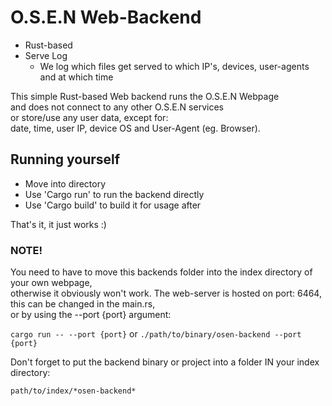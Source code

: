 # O.S.E.N Web-Backend

- Rust-based
- Serve Log
  - We log which files get served to which IP's, devices, user-agents and at which time

This simple Rust-based Web backend runs the O.S.E.N Webpage  
and does not connect to any other O.S.E.N services  
or store/use any user data, except for:  
date, time, user IP, device OS and User-Agent (eg. Browser).  

## Running yourself

- Move into directory
- Use 'Cargo run' to run the backend directly
- Use 'Cargo build' to build it for usage after

That's it, it just works :)  

### NOTE!

You need to have to move this backends folder into the index directory of your own webpage,  
otherwise it obviously won't work. The web-server is hosted on port: 6464, this can be changed in the main.rs,  
or by using the --port {port} argument:  
  
`cargo run -- --port {port}` or `./path/to/binary/osen-backend --port {port}`  
  
Don't forget to put the backend binary or project into a folder IN your index directory:  
  
`path/to/index/*osen-backend*`
